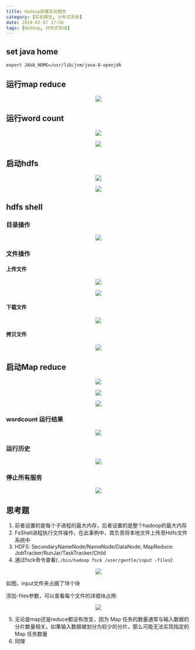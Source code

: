 ```yaml
---
title: Hadoop部署实验报告
category: [实验报告, 分布式系统]
date: 2024-03-07 17:56
tags: [Hadoop, 分布式系统]
---
```


## set java home

```shell
export JAVA_HOME=/usr/lib/jvm/java-8-openjdk
```

## 运行map reduce

<p align="center">
    <img src="/imgs/image-20240307182429.png"/>
</p>

## 运行word count

<p align="center">
    <img src="/imgs/image-20240307183128.png"/>
</p>

<p align="center">
    <img src="/imgs/image-20240307200446.png"/>
</p>

## 启动hdfs

<p align="center">
    <img src="/imgs/image-20240307214653.png"/>
</p>

<p align="center">
    <img src="/imgs/image-20240307214829.png"/>
</p>

## hdfs shell

### 目录操作

<p align="center">
    <img src="/imgs/image-20240307215732.png"/>
</p>

### 文件操作

#### 上传文件

<p align="center">
    <img src="/imgs/image-20240307215916.png"/>
</p>

<p align="center">
    <img src="/imgs/image-20240307220149.png"/>
</p>

#### 下载文件

<p align="center">
    <img src="/imgs/image-20240307220343.png"/>
</p>

#### 拷贝文件

<p align="center">
    <img src="/imgs/image-20240307220639.png"/>
</p>

## 启动Map reduce

<p align="center">
    <img src="/imgs/image-20240307221111.png"/>
</p>

<p align="center">
    <img src="/imgs/image-20240307221407.png"/>
</p>

<p align="center">
    <img src="/imgs/image-20240307221619.png"/>
</p>

### wordcount 运行结果

<p align="center">
    <img src="/imgs/image-20240307221904.png"/>
</p>

### 运行历史

<p align="center">
    <img src="/imgs/image-20240307222029.png"/>
</p>

### 停止所有服务

<p align="center">
    <img src="/imgs/image-20240307222303.png"/>
</p>

## 思考题

1. 前者设置的是每个子进程的最大内存，后者设置的是整个hadoop的最大内存
2. FsShell进程执行文件操作，在此事例中，其负责将本地文件上传至Hdfs文件系统中
3. HDFS: SecondaryNameNode/NameNode/DataNode; MapReduce: JobTracker/RunJar/TaskTracker/Child
4. 通过fsck命令查看(`./bin/hadoop fsck /user/gentle/input -files`):

<p align="center">
    <img src="/imgs/image-20240307230355.png"/>
</p>

如图，input文件夹占据了18个块

添加-files参数，可以查看每个文件的详细块占用:

<p align="center">
    <img src="/imgs/image-20240307230551.png"/>
</p>

5. 无论是map还是reduce都没有改变，因为 Map 任务的数量通常与输入数据的分片数量相关。如果输入数据被划分为较少的分片，那么可能无法实现指定的 Map 任务数量
6. 同理
